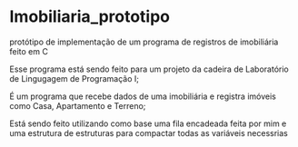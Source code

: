 # Imobiliaria_prototipo
protótipo de implementação de um programa de registros de imobiliária feito em C


Esse programa está sendo feito para um projeto da cadeira de Laboratório de Lingugagem de Programação I;

É um programa que recebe dados de uma imobiliária e registra imóveis como Casa, Apartamento e Terreno;

Está sendo feito utilizando como base uma fila encadeada feita por mim e uma estrutura de estruturas para compactar todas as variáveis necessrias
